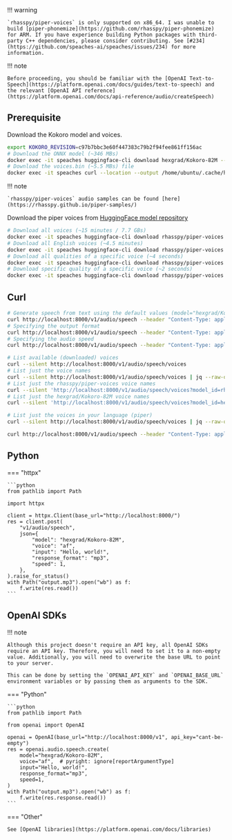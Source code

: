 !!! warning

    `rhasspy/piper-voices` is only supported on x86_64. I was unable to build [piper-phonemize](https://github.com/rhasspy/piper-phonemize) for ARM. If you have experience building Python packages with third-party C++ dependencies, please consider contributing. See [#234](https://github.com/speaches-ai/speaches/issues/234) for more information.

!!! note

    Before proceeding, you should be familiar with the [OpenAI Text-to-Speech](https://platform.openai.com/docs/guides/text-to-speech) and the relevant [OpenAI API reference](https://platform.openai.com/docs/api-reference/audio/createSpeech)

## Prerequisite

Download the Kokoro model and voices.

```bash
export KOKORO_REVISION=c97b7bbc3e60f447383c79b2f94fee861ff156ac
# Download the ONNX model (~346 MBs)
docker exec -it speaches huggingface-cli download hexgrad/Kokoro-82M --include 'kokoro-v0_19.onnx' --revision $KOKORO_REVISION
# Download the voices.bin (~5.5 MBs) file
docker exec -it speaches curl --location --output /home/ubuntu/.cache/huggingface/hub/models--hexgrad--Kokoro-82M/snapshots/$KOKORO_REVISION/voices.bin https://github.com/thewh1teagle/kokoro-onnx/releases/download/model-files/voices.bin
```

!!! note

    `rhasspy/piper-voices` audio samples can be found [here](https://rhasspy.github.io/piper-samples/)

Download the piper voices from [HuggingFace model repository](https://huggingface.co/rhasspy/piper-voices)

```bash
# Download all voices (~15 minutes / 7.7 GBs)
docker exec -it speaches huggingface-cli download rhasspy/piper-voices
# Download all English voices (~4.5 minutes)
docker exec -it speaches huggingface-cli download rhasspy/piper-voices --include 'en/**/*' 'voices.json'
# Download all qualities of a specific voice (~4 seconds)
docker exec -it speaches huggingface-cli download rhasspy/piper-voices --include 'en/en_US/amy/**/*' 'voices.json'
# Download specific quality of a specific voice (~2 seconds)
docker exec -it speaches huggingface-cli download rhasspy/piper-voices --include 'en/en_US/amy/medium/*' 'voices.json'
```

## Curl

```bash
# Generate speech from text using the default values (model="hexgrad/Kokoro-82M", voice="af", response_format="mp3", speed=1.0, etc.)
curl http://localhost:8000/v1/audio/speech --header "Content-Type: application/json" --data '{"input": "Hello World!"}' --output audio.mp3
# Specifying the output format
curl http://localhost:8000/v1/audio/speech --header "Content-Type: application/json" --data '{"input": "Hello World!", "response_format": "wav"}' --output audio.wav
# Specifying the audio speed
curl http://localhost:8000/v1/audio/speech --header "Content-Type: application/json" --data '{"input": "Hello World!", "speed": 2.0}' --output audio.mp3

# List available (downloaded) voices
curl --silent http://localhost:8000/v1/audio/speech/voices
# List just the voice names
curl --silent http://localhost:8000/v1/audio/speech/voices | jq --raw-output '.[] | .voice_id'
# List just the rhasspy/piper-voices voice names
curl --silent 'http://localhost:8000/v1/audio/speech/voices?model_id=rhasspy/piper-voices' | jq --raw-output '.[] | .voice_id'
# List just the hexgrad/Kokoro-82M voice names
curl --silent 'http://localhost:8000/v1/audio/speech/voices?model_id=hexgrad/Kokoro-82M' | jq --raw-output '.[] | .voice_id'

# List just the voices in your language (piper)
curl --silent http://localhost:8000/v1/audio/speech/voices | jq --raw-output '.[] | select(.voice | startswith("en")) | .voice_id'

curl http://localhost:8000/v1/audio/speech --header "Content-Type: application/json" --data '{"input": "Hello World!", "voice": "af_sky"}' --output audio.mp3
```

## Python

=== "httpx"

    ```python
    from pathlib import Path

    import httpx

    client = httpx.Client(base_url="http://localhost:8000/")
    res = client.post(
        "v1/audio/speech",
        json={
            "model": "hexgrad/Kokoro-82M",
            "voice": "af",
            "input": "Hello, world!",
            "response_format": "mp3",
            "speed": 1,
        },
    ).raise_for_status()
    with Path("output.mp3").open("wb") as f:
        f.write(res.read())
    ```

## OpenAI SDKs

!!! note

    Although this project doesn't require an API key, all OpenAI SDKs require an API key. Therefore, you will need to set it to a non-empty value. Additionally, you will need to overwrite the base URL to point to your server.

    This can be done by setting the `OPENAI_API_KEY` and `OPENAI_BASE_URL` environment variables or by passing them as arguments to the SDK.

=== "Python"

    ```python
    from pathlib import Path

    from openai import OpenAI

    openai = OpenAI(base_url="http://localhost:8000/v1", api_key="cant-be-empty")
    res = openai.audio.speech.create(
        model="hexgrad/Kokoro-82M",
        voice="af",  # pyright: ignore[reportArgumentType]
        input="Hello, world!",
        response_format="mp3",
        speed=1,
    )
    with Path("output.mp3").open("wb") as f:
        f.write(res.response.read())
    ```

=== "Other"

    See [OpenAI libraries](https://platform.openai.com/docs/libraries)
